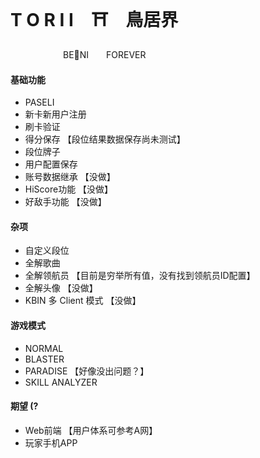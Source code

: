 # T O R I I　⛩　鳥居界
　　　　　　BE🐴NI　　FOREVER
#### 基础功能
- PASELI 
- 新卡新用户注册
- 刷卡验证
- 得分保存 【段位结果数据保存尚未测试】
- 段位牌子
- 用户配置保存
- 账号数据继承 【没做】
- HiScore功能 【没做】
- 好敌手功能 【没做】


#### 杂项
- 自定义段位
- 全解歌曲
- 全解领航员 【目前是穷举所有值，没有找到领航员ID配置】
- 全解头像 【没做】
- KBIN 多 Client 模式 【没做】


#### 游戏模式
- NORMAL
- BLASTER
- PARADISE  【好像没出问题？】
- SKILL ANALYZER


#### 期望 (?
- Web前端 【用户体系可参考A网】
- 玩家手机APP
